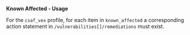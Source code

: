**Known Affected - Usage**

For the `csaf_vex` profile, for each item in `known_affected` a corresponding action statement in `/vulnerabilities[]/remediations` must exist.
